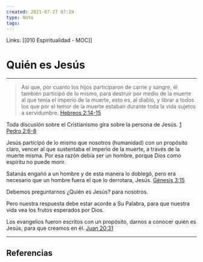 ```yaml
---
created: 2021-07-27 07:19
type: Note
tags:
---
```


Links: [[010 Espiritualidad - MOC]]

# Quién es Jesús
---

> Así que, por cuanto los hijos participaron de carne y sangre, él también participó de lo mismo, para destruir por medio de la muerte al que tenía el imperio de la muerte, esto es, al diablo, y librar a todos los que por el temor de la muerte estaban durante toda la vida sujetos a servidumbre.
> [Hebreos 2:14-15](https://my.bible.com/bible/149/HEB.2.14-15)

Toda discusión sobre el Cristianismo gira sobre la persona de Jesús. [1 Pedro 2:6-8](https://my.bible.com/es/bible/149/1PE.2.6-8)

Jesús participó de lo mismo que nosotros (humanidad) con un propósito claro, vencer al que sustentaba el imperio de la muerte, a través de la muerte misma. Por esa razón debía ser un hombre, porque Dios como espíritu no puede morir.

Satanás engañó a un hombre y de esta manera lo doblegó, pero era necesario que un hombre fuera el que lo derrotara, Jesús. [Génesis 3:15]()

Debemos preguntarnos ¿Quién es Jesús? para nosotros.

Pero nuestra respuesta debe estar acorde a Su Palabra, para que nuestra vida vea los frutos esperados por Dios.

Los evangelios fueron escritos con un propósito, darnos a conocer quién es Jesús, para que creamos en él. [Juan 20:31](https://my.bible.com/es/bible/149/JHN.20.31)

---

## Referencias